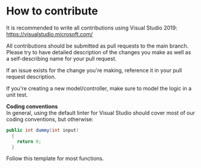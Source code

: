 # How to contribute
It is recommended to write all contributions using Visual Studio 2019: https://visualstudio.microsoft.com/

All contributions should be submitted as pull requests to the main branch. Please try to have detailed description of the changes you make as well as a self-describing name for your pull request.

If an issue exists for the change you're making, reference it in your pull request description.

If you're creating a new model/controller, make sure to model the logic in a unit test.

**Coding conventions**\
In general, using the default linter for Visual Studio should cover most of our coding conventions, but otherwise:

```c#
public int dummy(int input)
  {
    return 0;
  }
```

Follow this template for most functions.
